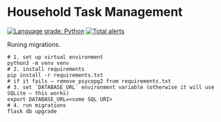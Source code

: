 # Household Task Management
[![Language grade: Python](https://img.shields.io/lgtm/grade/python/g/MLH-Fellowship/0.5.1-household.svg?logo=lgtm&logoWidth=18)](https://lgtm.com/projects/g/MLH-Fellowship/0.5.1-household/context:python) [![Total alerts](https://img.shields.io/lgtm/alerts/g/MLH-Fellowship/0.5.1-household.svg?logo=lgtm&logoWidth=18)](https://lgtm.com/projects/g/MLH-Fellowship/0.5.1-household/alerts/)

Runing migrations.

```
# 1. set up virtual environment
python3 -m venv venv
# 2. install requirements
pip install -r requirements.txt
# if it fails – remove psycopg2 from requirements.txt 
# 3. set `DATABASE_URL` environment variable (otherwise it will use SQLite – this works)
export DATABASE_URL=<some SQL URI>
# 4. run migrations
flask db upgrade
```